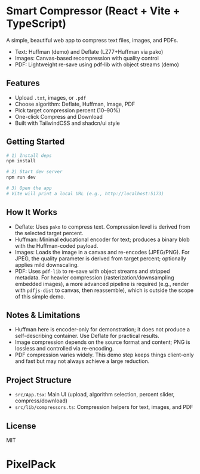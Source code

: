 # Smart Compressor (React + Vite + TypeScript)

A simple, beautiful web app to compress text files, images, and PDFs.

- Text: Huffman (demo) and Deflate (LZ77+Huffman via pako)
- Images: Canvas-based recompression with quality control
- PDF: Lightweight re-save using pdf-lib with object streams (demo)

## Features
- Upload `.txt`, images, or `.pdf`
- Choose algorithm: Deflate, Huffman, Image, PDF
- Pick target compression percent (10–90%)
- One-click Compress and Download
- Built with TailwindCSS and shadcn/ui style

## Getting Started

```bash
# 1) Install deps
npm install

# 2) Start dev server
npm run dev

# 3) Open the app
# Vite will print a local URL (e.g., http://localhost:5173)
```

## How It Works

- Deflate: Uses `pako` to compress text. Compression level is derived from the selected target percent.
- Huffman: Minimal educational encoder for text; produces a binary blob with the Huffman-coded payload.
- Images: Loads the image in a canvas and re-encodes (JPEG/PNG). For JPEG, the quality parameter is derived from target percent; optionally applies mild downscaling.
- PDF: Uses `pdf-lib` to re-save with object streams and stripped metadata. For heavier compression (rasterization/downsampling embedded images), a more advanced pipeline is required (e.g., render with `pdfjs-dist` to canvas, then reassemble), which is outside the scope of this simple demo.

## Notes & Limitations
- Huffman here is encoder-only for demonstration; it does not produce a self-describing container. Use Deflate for practical results.
- Image compression depends on the source format and content; PNG is lossless and controlled via re-encoding.
- PDF compression varies widely. This demo step keeps things client-only and fast but may not always achieve a large reduction.

## Project Structure
- `src/App.tsx`: Main UI (upload, algorithm selection, percent slider, compress/download)
- `src/lib/compressors.ts`: Compression helpers for text, images, and PDF

## License
MIT
# PixelPack
